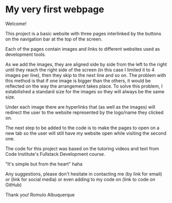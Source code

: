 # My very first webpage

Welcome!

This project is a basic website with three pages interlinked by the buttons on the navigation bar at the top of the screen.

Each of the pages contain images and links to different websites used as development tools.

As we add the images, they are aligned side by side from the left to the right until they reach the right side of the screen (in this case I limited it to 4 images per line), then they skip to the next line and so on. 
The problem with this method is that if one image is bigger than the others, it would be reflected on the way the arrangement takes place.
To solve this problem, I estabilished a standard size for the images so they will always be the same size.

Under each image there are hyperlinks that (as well as the images) will redirect the user to the website represented by the logo/name they clicked on.

The next step to be added to the code is to make the pages to open on a new tab so the user will still have my website open while visiting the second one.

The code for this project was based on the tutoring videos and text from Code Institute's Fullstack Development course.

"It's simple but from the heart" haha

Any suggestions, please don't hesitate in contacting me (by link for email) or (link for social media) or even adding to my code on (link to code on GitHub)

Thank you!
Romulo Albuquerque